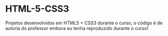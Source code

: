 # HTML-5-CSS3
Projetos desenvolvidos em HTML5 + CSS3 durante o curso, o código é de autoria do professor embora eu tenha reproduzido durante o curso!
